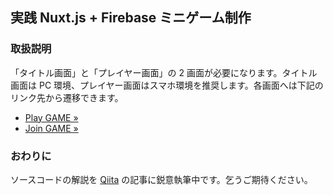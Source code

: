 ## 実践 Nuxt.js + Firebase ミニゲーム制作

### 取扱説明

「タイトル画面」と「プレイヤー画面」の 2 画面が必要になります。タイトル画面は PC 環境、プレイヤー画面はスマホ環境を推奨します。各画面へは下記のリンク先から遷移できます。

- [Play GAME »](https://un-tech-demo.firebaseapp.com/)  
- [Join GAME »](https://un-tech-demo.firebaseapp.com/players)

### おわりに
ソースコードの解説を [Qiita](https://qiita.com/toshifumiimanishi/private/3b8a5b417c2959f08a5a) の記事に鋭意執筆中です。乞うご期待ください。
